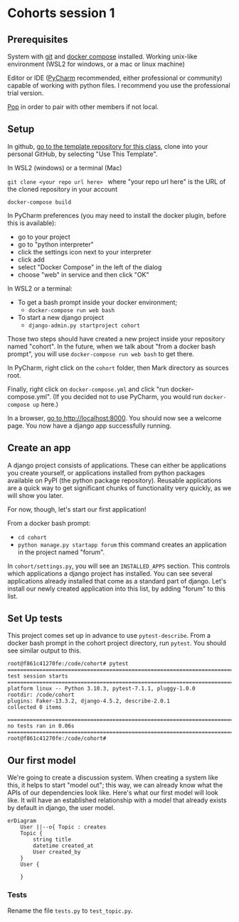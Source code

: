 # Cohorts session 1

## Prerequisites

System with [git](https://git-scm.com/) and [docker compose](https://docs.docker.com/compose/) installed. Working unix-like environment (WSL2 for windows, or a mac or linux machine)

Editor or IDE ([PyCharm](https://www.jetbrains.com/pycharm/) recommended, either professional or community) capable of working with python files. I recommend you use the professional trial version.

[Pop](https://pop.com/) in order to pair with other members if not local.

## Setup

In github, [go to the template repository for this class](https://github.com/StrongMind/cohort_template), clone into your personal GitHub, by selecting "Use This Template".

In WSL2 (windows) or a terminal (Mac)

`git clone <your repo url here> ` where "your repo url here" is the URL of the cloned repository in your account

`docker-compose build`

In PyCharm preferences (you may need to install the docker plugin, before this is available):

* go to your project
* go to "python interpreter"
* click the settings icon next to your interpreter
* click add
* select "Docker Compose" in the left of the dialog
* choose "web" in service and then click "OK"

In WSL2 or a terminal:
* To get a bash prompt inside your docker environment;
  * `docker-compose run web bash`
* To start a new django project
  * `django-admin.py startproject cohort`

Those two steps should have created a new project inside your repository named "cohort". In the future, when we talk about "from a docker bash prompt", you will use `docker-compose run web bash` to get there. 

In PyCharm, right click on the `cohort` folder, then Mark directory as sources root.

Finally, right click on `docker-compose.yml` and click "run docker-compose.yml". (If you decided not to use PyCharm, you would run `docker-compose up` here.)

In a browser, [go to http://localhost:8000](http://localhost:8000). You should now see a welcome page. You now have a django app successfully running.

## Create an app

A django project consists of applications. These can either be applications you create yourself, or applications installed from python packages available on PyPI (the python package repository). Reusable applications are a quick way to get significant chunks of functionality very quickly, as we will show you later.

For now, though, let's start our first application!

From a docker bash prompt:
* `cd cohort`
* `python manage.py startapp forum` this command creates an application in the project named "forum".

In `cohort/settings.py`, you will see an `INSTALLED_APPS` section. This controls which applications a django project has installed. You can see several applications already installed that come as a standard part of django. Let's install our newly created application into this list, by adding "forum" to this list.

## Set Up tests

This project comes set up in advance to use `pytest-describe`. From a docker bash prompt in the cohort project directory, run `pytest`. You should see similar output to this.

```console
root@f861c41270fe:/code/cohort# pytest
================================================================================ test session starts ================================================================================
platform linux -- Python 3.10.3, pytest-7.1.1, pluggy-1.0.0
rootdir: /code/cohort
plugins: Faker-13.3.2, django-4.5.2, describe-2.0.1
collected 0 items                                                                                                                                                                   

=============================================================================== no tests ran in 0.06s ===============================================================================
root@f861c41270fe:/code/cohort# 

```

## Our first model

We're going to create a discussion system. When creating a system like this, it helps to start "model out"; this way, we can already know what the APIs of our dependencies look like. Here's what our first model will look like. It will have an established relationship with a model that already exists by default in django, the user model.

```mermaid
erDiagram
	User ||--o{ Topic : creates
	Topic {
		string title
		datetime created_at
		User created_by
	}
	User {
	
	}
```



### Tests

Rename the file `tests.py` to `test_topic.py`. 
